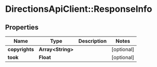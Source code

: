 # DirectionsApiClient::ResponseInfo

## Properties
Name | Type | Description | Notes
------------ | ------------- | ------------- | -------------
**copyrights** | **Array&lt;String&gt;** |  | [optional] 
**took** | **Float** |  | [optional] 


